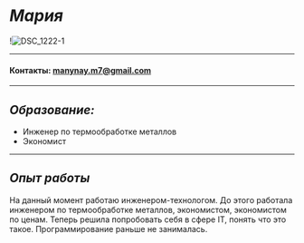 # *Мария*
!![DSC_1222-1 ](https://github.com/Mashamik/rsschool-cv/assets/137713871/e93bf093-6f71-4ad9-a214-5b46d4de9d83)

****
#### Контакты:  manynay.m7@gmail.com
-----
## *Образование:*
* Инженер по термообработке металлов
* Экономист

------
## *Опыт работы* 
На данный момент работаю инженером-технологом.
До этого работала инженером по термообработке металлов, экономистом, экономистом по ценам.
Теперь решила попробовать себя в сфере IT, понять что это такое. Программирование раньше не занималась.
